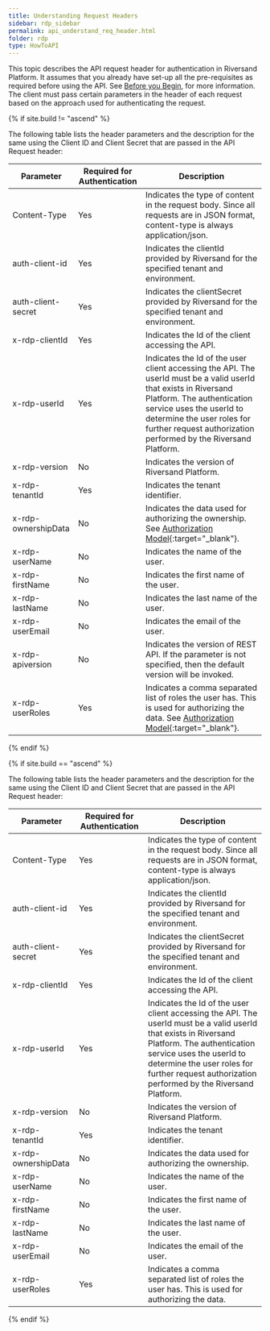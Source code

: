 ```yaml
---
title: Understanding Request Headers
sidebar: rdp_sidebar
permalink: api_understand_req_header.html
folder: rdp
type: HowToAPI
---
```


This topic describes the API request header for authentication in Riversand Platform. It assumes that you already have set-up all the pre-requisites as required before using the API. See [Before you Begin](api_auth_conf.html), for more information. The client must pass certain parameters in the header of each request based on the approach used for authenticating the request.

{% if site.build != "ascend" %}

The following table lists the header parameters and the description for the same using the Client ID and Client Secret that are passed in the API Request header:

| Parameter | Required for Authentication | Description |
|---------- |-----------------------------|-----------|
| Content-Type | Yes | Indicates the type of content in the request body. Since all requests are in JSON format, content-type is always application/json. |
| auth-client-id | Yes | Indicates the clientId provided by Riversand for the specified tenant and environment. |
| auth-client-secret | Yes | Indicates the clientSecret provided by Riversand for the specified tenant and environment. |
| x-rdp-clientId | Yes | Indicates the Id of the client accessing the API.|
| x-rdp-userId | Yes | Indicates the Id of the user client accessing the API. The userId must be a valid userId that exists in Riversand Platform. The authentication service uses the userId to determine the user roles for further request authorization performed by the Riversand Platform. |
| x-rdp-version | No | Indicates the version of Riversand Platform. |
| x-rdp-tenantId | Yes | Indicates the tenant identifier.|
| x-rdp-ownershipData | No | Indicates the data used for authorizing the ownership. See [Authorization Model](/{{site.data.rdp_links_version.APP}}/dm_prep_auth.html){:target="_blank"}.|
| x-rdp-userName | No | Indicates the name of the user.|
| x-rdp-firstName | No | Indicates the first name of the user. |
| x-rdp-lastName | No | Indicates the last name of the user. |
| x-rdp-userEmail | No | Indicates the email of the user. |
| x-rdp-apiversion | No | Indicates the version of REST API. If the parameter is not specified, then the default version will be invoked. |
| x-rdp-userRoles | Yes | Indicates a comma separated list of roles the user has. This is used for authorizing the data. See [Authorization Model](/{{site.data.rdp_links_version.APP}}/dm_prep_auth.html){:target="_blank"}. |
{% endif %}

{% if site.build == "ascend" %}

The following table lists the header parameters and the description for the same using the Client ID and Client Secret that are passed in the API Request header:

| Parameter | Required for Authentication | Description |
|---------- |-----------------------------|-----------|
| Content-Type | Yes | Indicates the type of content in the request body. Since all requests are in JSON format, content-type is always application/json. |
| auth-client-id | Yes | Indicates the clientId provided by Riversand for the specified tenant and environment. |
| auth-client-secret | Yes | Indicates the clientSecret provided by Riversand for the specified tenant and environment. |
| x-rdp-clientId | Yes | Indicates the Id of the client accessing the API.|
| x-rdp-userId | Yes | Indicates the Id of the user client accessing the API. The userId must be a valid userId that exists in Riversand Platform. The authentication service uses the userId to determine the user roles for further request authorization performed by the Riversand Platform. |
| x-rdp-version | No | Indicates the version of Riversand Platform. |
| x-rdp-tenantId | Yes | Indicates the tenant identifier.|
| x-rdp-ownershipData | No | Indicates the data used for authorizing the ownership. |
| x-rdp-userName | No | Indicates the name of the user.|
| x-rdp-firstName | No | Indicates the first name of the user. |
| x-rdp-lastName | No | Indicates the last name of the user. |
| x-rdp-userEmail | No | Indicates the email of the user. |
| x-rdp-userRoles | Yes | Indicates a comma separated list of roles the user has. This is used for authorizing the data. |
{% endif %}